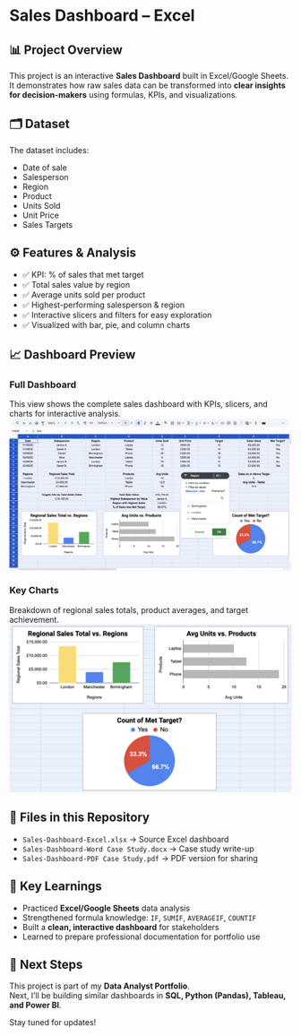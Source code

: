 # Sales Dashboard – Excel

## 📊 Project Overview
This project is an interactive **Sales Dashboard** built in Excel/Google Sheets.  
It demonstrates how raw sales data can be transformed into **clear insights for decision-makers** using formulas, KPIs, and visualizations.

## 🗂 Dataset
The dataset includes:
- Date of sale  
- Salesperson  
- Region  
- Product  
- Units Sold  
- Unit Price  
- Sales Targets  

## ⚙️ Features & Analysis
- ✅ KPI: % of sales that met target  
- ✅ Total sales value by region  
- ✅ Average units sold per product  
- ✅ Highest-performing salesperson & region  
- ✅ Interactive slicers and filters for easy exploration  
- ✅ Visualized with bar, pie, and column charts  

## 📈 Dashboard Preview

### Full Dashboard
This view shows the complete sales dashboard with KPIs, slicers, and charts for interactive analysis.  
![Full Dashboard](Full%20Dashboard.png)

### Key Charts
Breakdown of regional sales totals, product averages, and target achievement.  
![Charts](Charts.png)

## 📂 Files in this Repository
- `Sales-Dashboard-Excel.xlsx` → Source Excel dashboard  
- `Sales-Dashboard-Word Case Study.docx` → Case study write-up  
- `Sales-Dashboard-PDF Case Study.pdf` → PDF version for sharing  

## 🚀 Key Learnings
- Practiced **Excel/Google Sheets** data analysis  
- Strengthened formula knowledge: `IF`, `SUMIF`, `AVERAGEIF`, `COUNTIF`  
- Built a **clean, interactive dashboard** for stakeholders  
- Learned to prepare professional documentation for portfolio use  

## 🔗 Next Steps
This project is part of my **Data Analyst Portfolio**.  
Next, I’ll be building similar dashboards in **SQL, Python (Pandas), Tableau, and Power BI**.  

Stay tuned for updates!
